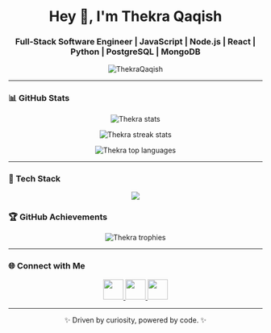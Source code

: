 <!-- 💫 GitHub Profile by Thekra Qaqish -->

<h1 align="center">Hey 👋, I'm Thekra Qaqish</h1>
<h3 align="center">Full-Stack Software Engineer | JavaScript | Node.js | React | Python | PostgreSQL | MongoDB</h3>

<p align="center">
  <img src="https://komarev.com/ghpvc/?username=ThekraQaqish&label=Profile%20views&color=0e75b6&style=flat" alt="ThekraQaqish" />
</p>

---

### 📊 GitHub Stats  

<p align="center">
  <img src="https://github-readme-stats.vercel.app/api?username=ThekraQaqish&show_icons=true&theme=tokyonight" alt="Thekra stats" />
</p>

<p align="center">
  <img src="https://github-readme-streak-stats.herokuapp.com/?user=ThekraQaqish&theme=tokyonight" alt="Thekra streak stats" />
</p>

<p align="center">
  <img src="https://github-readme-stats.vercel.app/api/top-langs/?username=ThekraQaqish&layout=compact&theme=tokyonight" alt="Thekra top languages" />
</p>

---

### 🧰 Tech Stack  

<p align="center">
  <img src="https://skillicons.dev/icons?i=js,python,react,nodejs,express,postgres,mongodb,firebase,docker,git,github,figma,vscode,html,css,tailwind,linux" />
</p>



### 🏆 GitHub Achievements  

<p align="center">
  <img src="https://github-profile-trophy.vercel.app/?username=ThekraQaqish&theme=onedark&no-frame=true&margin-w=10" alt="Thekra trophies" />
</p>

---

### 🌐 Connect with Me  

<p align="center">
  <a href="https://linkedin.com/in/your-linkedin-url" target="blank">
    <img src="https://skillicons.dev/icons?i=linkedin" height="40" />
  </a>
  <a href="https://github.com/ThekraQaqish" target="blank">
    <img src="https://skillicons.dev/icons?i=github" height="40" />
  </a>
  <a href="mailto:qaqishth@gmail.com" target="blank">
    <img src="https://skillicons.dev/icons?i=gmail" height="40" />
  </a>
</p>

---

<p align="center">✨ Driven by curiosity, powered by code. ✨</p>
